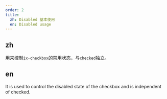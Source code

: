 ```yaml
---
order: 2
title:
  zh: Disabled 基本使用
  en: Disabled usage
---
```


## zh

用来控制`ix-checkbox`的禁用状态，与`checked`独立。

## en

It is used to control the disabled state of the checkbox and is independent of checked.
